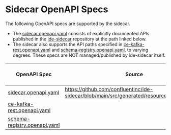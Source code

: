 # Sidecar OpenAPI Specs

The following OpenAPI specs are supported by the sidecar.

- The [sidecar.openapi.yaml](./sidecar.openapi.yaml) consists of explicitly documented APIs
  published in the [ide-sidecar](https://github.com/confluentinc/ide-sidecar) repository at the path
  linked below.
- The sidecar also supports the API paths specified in
  [ce-kafka-rest.openapi.yaml](./ce-kafka-rest.openapi.yaml) and
  [schema-registry.openapi.yaml](./schema-registry.openapi.yaml), to varying degrees. These specs
  are NOT managed/published by ide-sidecar itself.

| OpenAPI Spec                                                   | Source                                                                                     | Paths Supported by Sidecar (at http://localhost:26636) |
| -------------------------------------------------------------- | ------------------------------------------------------------------------------------------ | ------------------------------------------------------ |
| [sidecar.openapi.yaml](./sidecar.openapi.yaml)                 | https://github.com/confluentinc/ide-sidecar/blob/main/src/generated/resources/openapi.yaml | All paths                                              |
| [ce-kafka-rest.openapi.yaml](./ce-kafka-rest.openapi.yaml)     |                                                                                            | All paths (`/kafka/v3/clusters*`)                      |
| [schema-registry.openapi.yaml](./schema-registry.openapi.yaml) |                                                                                            | Only paths under `/schemas*`, `/subjects*`             |
